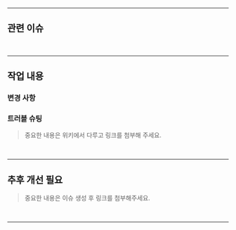 <!-- 풀 리퀘스트 제목 형식은 "type : 제목"으로 통일합니다. -->
<!-- 사용하지 않는 항목은 지워주세요.-->

---

## 관련 이슈
<!-- 기입 예 : #3 -->

<br>

---

## 작업 내용
<!--주요 변경 사항, 변경 이유, 발생한 트러블을 작성-->
<!--관련 스크린샷이 있다면 첨부할 것-->

### 변경 사항
<!-- [ ] 기입 예 : 로그인 체크 처리가 안 되는 버그를 수정 -->

### 트러블 슈팅
<!-- 문제 상황, 원인, 해결 방안을 작성 -->
<!-- 해결 방안이 여러가지 였다면 기술을 선택한 이유도 작성 -->

> 중요한 내용은 위키에서 다루고 링크를 첨부해 주세요.

<br>

---

## 추후 개선 필요
<!--발견된 위험이나 장애, 더 개선되었으면 좋겠는 부분, 기능적으로 추가되었으면 하는 것, etc.-->
<!-- [ ] 기입 예 : 리액트 적용을 위한 환경설정 필요, 로그인 보안 이슈 보완 예정 -->

> 중요한 내용은 이슈 생성 후 링크를 첨부해주세요.

<br>

---
